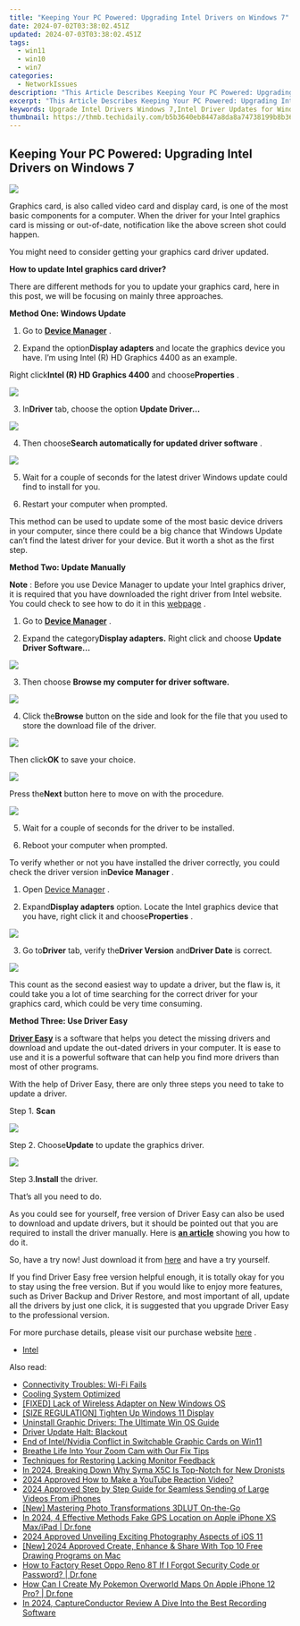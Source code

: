```yaml
---
title: "Keeping Your PC Powered: Upgrading Intel Drivers on Windows 7"
date: 2024-07-02T03:38:02.451Z
updated: 2024-07-03T03:38:02.451Z
tags:
  - win11
  - win10
  - win7
categories:
  - NetworkIssues
description: "This Article Describes Keeping Your PC Powered: Upgrading Intel Drivers on Windows 7"
excerpt: "This Article Describes Keeping Your PC Powered: Upgrading Intel Drivers on Windows 7"
keywords: Upgrade Intel Drivers Windows 7,Intel Driver Updates for Windows 7,How to Update Intel Drivers in Windows 7,Enhancing PC Performance with Intel Driver Upgrade,Best Practices for Upgrading Intel Drivers on Windows 7,Optimizing Your PC with Intel Driver Update,Upgrading Intel Drivers for Improved System Stability on Windows 7
thumbnail: https://thmb.techidaily.com/b5b3640eb8447a8da8a74738199b8b360c48cf8e077b803fb67d66a6527f20f0.jpg
---
```


## Keeping Your PC Powered: Upgrading Intel Drivers on Windows 7

![](https://images.drivereasy.com/wp-content/uploads/2016/07/img_578613b251e97.png)
  
 Graphics card, is also called video card and display card, is one of the most basic components for a computer. When the driver for your Intel graphics card is missing or out-of-date, notification like the above screen shot could happen.
  
 You might need to consider getting your graphics card driver updated.

**How to update Intel graphics card driver?**
  
 There are different methods for you to update your graphics card, here in this post, we will be focusing on mainly three approaches.

   **Method One: Windows Update**
  
 1) Go to **[Device Manager](https://tools.techidaily.com/drivereasy/download/)**  .
  
 2) Expand the option**Display adapters** and locate the graphics device you have. I’m using Intel (R) HD Graphics 4400 as an example.
  
 Right click**Intel (R) HD Graphics 4400** and choose**Properties** .  
  
![](https://images.drivereasy.com/wp-content/uploads/2016/06/img_5768e88d4c28f.png)
  
 3) In**Driver** tab, choose the option **Update Driver…**
  
![](https://images.drivereasy.com/wp-content/uploads/2016/06/img_5768e8d948fcb.png)
  
 4) Then choose**Search automatically for updated driver software** .  
  
![](https://images.drivereasy.com/wp-content/uploads/2016/06/img_5768e905dec87.png)
  
 5) Wait for a couple of seconds for the latest driver Windows update could find to install for you.
  
 6) Restart your computer when prompted.
  
 This method can be used to update some of the most basic device drivers in your computer, since there could be a big chance that Windows Update can’t find the latest driver for your device. But it worth a shot as the first step.
  
 **Method Two: Update Manually**
  
**Note** : Before you use Device Manager to update your Intel graphics driver, it is required that you have downloaded the right driver from Intel website. You could check to see how to do it in this [webpage](https://tools.techidaily.com/drivereasy/download/) .
  
 1) Go to [**Device Manager**](https://tools.techidaily.com/drivereasy/download/) .  
  
 2) Expand the category**Display adapters.** Right click and choose **Update Driver Software…**
  
![](https://images.drivereasy.com/wp-content/uploads/2016/06/img_5768e51d02654.png)
  
 3) Then choose **Browse my computer for driver software.**
  
![](https://images.drivereasy.com/wp-content/uploads/2016/06/img_5768e52c20ba5.png)
  
 4) Click the**Browse** button on the side and look for the file that you used to store the download file of the driver.
  
![](https://images.drivereasy.com/wp-content/uploads/2016/06/img_5768e53d4e82e.png)
  
 Then click**OK** to save your choice.  
  
![](https://images.drivereasy.com/wp-content/uploads/2016/06/img_5768e56fb802f.png)
  
 Press the**Next** button here to move on with the procedure.
  
![](https://images.drivereasy.com/wp-content/uploads/2016/06/img_5768e57fe2fcf.png)
  
 5) Wait for a couple of seconds for the driver to be installed.
  
 6) Reboot your computer when prompted.
  
 To verify whether or not you have installed the driver correctly, you could check the driver version in**Device Manager** .
  
 1) Open [Device Manager](https://tools.techidaily.com/drivereasy/download/) .
  
 2) Expand**Display adapters** option. Locate the Intel graphics device that you have, right click it and choose**Properties** .
  
![](https://images.drivereasy.com/wp-content/uploads/2016/06/img_5768e683d026d.png)
  
 3) Go to**Driver** tab, verify the**Driver Version** and**Driver Date** is correct.  
  
![](https://images.drivereasy.com/wp-content/uploads/2016/06/img_5768e6fc5a068.png)

 This count as the second easiest way to update a driver, but the flaw is, it could take you a lot of time searching for the correct driver for your graphics card, which could be very time consuming.
  
**Method Three: Use Driver Easy**
  
**[Driver Easy](https://tools.techidaily.com/drivereasy/download/)**  is a software that helps you detect the missing drivers and download and update the out-dated drivers in your computer. It is ease to use and it is a powerful software that can help you find more drivers than most of other programs.
  
 With the help of Driver Easy, there are only three steps you need to take to update a driver.  
  
 Step 1. **Scan**
  
![](https://images.drivereasy.com/wp-content/uploads/2017/04/img_58e763a39732f.png)
  
 Step 2\. Choose**Update** to update the graphics driver.
  
![](https://images.drivereasy.com/wp-content/uploads/2017/04/img_58e763b51002c.jpg)
  
 Step 3.**Install** the driver.
  
 That’s all you need to do.
  
 As you could see for yourself, free version of Driver Easy can also be used to download and update drivers, but it should be pointed out that you are required to install the driver manually. Here is **[an article](https://tools.techidaily.com/drivereasy/download/)**  showing you how to do it.
  
 So, have a try now! Just download it from [here](https://tools.techidaily.com/drivereasy/download/) and have a try yourself.
  
 If you find Driver Easy free version helpful enough, it is totally okay for you to stay using the free version. But if you would like to enjoy more features, such as Driver Backup and Driver Restore, and most important of all, update all the drivers by just one click, it is suggested that you upgrade Driver Easy to the professional version.
  
 For more purchase details, please visit our purchase website [here](https://tools.techidaily.com/drivereasy/download/) .

* [Intel](https://tools.techidaily.com/drivereasy/download/)

<ins class="adsbygoogle"
     style="display:block"
     data-ad-format="autorelaxed"
     data-ad-client="ca-pub-7571918770474297"
     data-ad-slot="1223367746"></ins>



<ins class="adsbygoogle"
     style="display:block"
     data-ad-client="ca-pub-7571918770474297"
     data-ad-slot="8358498916"
     data-ad-format="auto"
     data-full-width-responsive="true"></ins>

<span class="atpl-alsoreadstyle">Also read:</span>
<div><ul>
<li><a href="https://network-issues.techidaily.com/connectivity-troubles-wi-fi-fails/"><u>Connectivity Troubles: Wi-Fi Fails</u></a></li>
<li><a href="https://network-issues.techidaily.com/cooling-system-optimized/"><u>Cooling System Optimized</u></a></li>
<li><a href="https://network-issues.techidaily.com/fixed-lack-of-wireless-adapter-on-new-windows-os/"><u>[FIXED] Lack of Wireless Adapter on New Windows OS</u></a></li>
<li><a href="https://network-issues.techidaily.com/size-regulation-tighten-up-windows-11-display/"><u>[SIZE REGULATION] Tighten Up Windows 11 Display</u></a></li>
<li><a href="https://network-issues.techidaily.com/uninstall-graphic-drivers-the-ultimate-win-os-guide/"><u>Uninstall Graphic Drivers: The Ultimate Win OS Guide</u></a></li>
<li><a href="https://network-issues.techidaily.com/driver-update-halt-blackout/"><u>Driver Update Halt: Blackout</u></a></li>
<li><a href="https://network-issues.techidaily.com/end-of-intelnvidia-conflict-in-switchable-graphic-cards-on-win11/"><u>End of Intel/Nvidia Conflict in Switchable Graphic Cards on Win11</u></a></li>
<li><a href="https://network-issues.techidaily.com/breathe-life-into-your-zoom-cam-with-our-fix-tips/"><u>Breathe Life Into Your Zoom Cam with Our Fix Tips</u></a></li>
<li><a href="https://network-issues.techidaily.com/techniques-for-restoring-lacking-monitor-feedback/"><u>Techniques for Restoring Lacking Monitor Feedback</u></a></li>
<li><a href="https://extra-information.techidaily.com/in-2024-breaking-down-why-syma-x5c-is-top-notch-for-new-dronists/"><u>In 2024, Breaking Down  Why Syma X5C Is Top-Notch for New Dronists</u></a></li>
<li><a href="https://youtube-stream.techidaily.com/2024-approved-how-to-make-a-youtube-reaction-video/"><u>2024 Approved  How to Make a YouTube Reaction Video?</u></a></li>
<li><a href="https://extra-guidance.techidaily.com/2024-approved-step-by-step-guide-for-seamless-sending-of-large-videos-from-iphones/"><u>2024 Approved  Step by Step Guide for Seamless Sending of Large Videos From iPhones</u></a></li>
<li><a href="https://extra-approaches.techidaily.com/new-mastering-photo-transformations-3dlut-on-the-go/"><u>[New] Mastering Photo Transformations  3DLUT On-the-Go</u></a></li>
<li><a href="https://iphone-location.techidaily.com/in-2024-4-effective-methods-fake-gps-location-on-apple-iphone-xs-maxipad-drfone-by-drfone-virtual-ios/"><u>In 2024, 4 Effective Methods Fake GPS Location on Apple iPhone XS Max/iPad | Dr.fone</u></a></li>
<li><a href="https://some-skills.techidaily.com/2024-approved-unveiling-exciting-photography-aspects-of-ios-11/"><u>2024 Approved  Unveiling Exciting Photography Aspects of iOS 11</u></a></li>
<li><a href="https://vp-tips.techidaily.com/new-2024-approved-create-enhance-and-share-with-top-10-free-drawing-programs-on-mac/"><u>[New] 2024 Approved  Create, Enhance & Share With Top 10 Free Drawing Programs on Mac</u></a></li>
<li><a href="https://techidaily.com/how-to-factory-reset-oppo-reno-8t-if-i-forgot-security-code-or-password-drfone-by-drfone-reset-android-reset-android/"><u>How to Factory Reset Oppo Reno 8T If I Forgot Security Code or Password? | Dr.fone</u></a></li>
<li><a href="https://ios-pokemon-go.techidaily.com/how-can-i-create-my-pokemon-overworld-maps-on-apple-iphone-12-pro-drfone-by-drfone-virtual-ios/"><u>How Can I Create My Pokemon Overworld Maps On Apple iPhone 12 Pro? | Dr.fone</u></a></li>
<li><a href="https://digital-screen-recording.techidaily.com/in-2024-captureconductor-review-a-dive-into-the-best-recording-software/"><u>In 2024, CaptureConductor Review  A Dive Into the Best Recording Software</u></a></li>
</ul></div>
